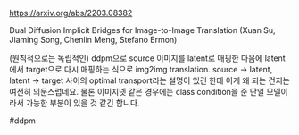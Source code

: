 https://arxiv.org/abs/2203.08382

Dual Diffusion Implicit Bridges for Image-to-Image Translation (Xuan Su, Jiaming Song, Chenlin Meng, Stefano Ermon)

(원칙적으로는 독립적인) ddpm으로 source 이미지를 latent로 매핑한 다음에 latent에서 target으로 다시 매핑하는 식으로 img2img translation. source -> latent, latent -> target 사이의 optimal transport라는 설명이 있긴 한데 이게 왜 되는 건지는 여전히 의문스럽네요. 물론 이미지넷 같은 경우에는 class condition을 준 단일 모델이라서 가능한 부분이 있을 것 같긴 합니다.

#ddpm